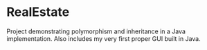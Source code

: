# RealEstate
Project demonstrating polymorphism and inheritance in a Java implementation. Also includes my very first proper GUI built in Java.
